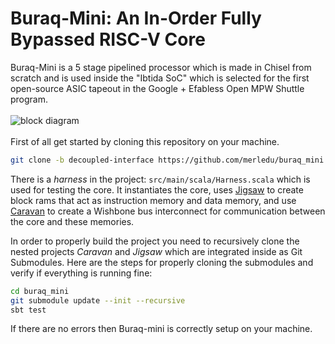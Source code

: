 # Buraq-Mini: An In-Order Fully Bypassed RISC-V Core

Buraq-Mini is a 5 stage pipelined processor which is made in Chisel from scratch and is used inside the "Ibtida SoC" which is selected for the first open-source ASIC tapeout in the Google + Efabless Open MPW Shuttle program.
\
\
![block diagram](https://github.com/merledu/Buraq-mini/blob/master/docs/buraq-mini.png)
\
\
First of all get started by cloning this repository on your machine.  
```bash
git clone -b decoupled-interface https://github.com/merledu/buraq_mini.git
```
There is a _harness_ in the project: `src/main/scala/Harness.scala` which is used for testing the core. It instantiates the core, uses [Jigsaw](https://github.com/merledu/jigsaw) to create block rams that act as instruction memory and data memory, and use [Caravan](https://github.com/merledu/caravan) to create a Wishbone bus interconnect for communication between the core and these memories.

In order to properly build the project you need to recursively clone the nested projects _Caravan_ and _Jigsaw_ which are integrated inside as Git Submodules. 
Here are the steps for properly cloning the submodules and verify if everything is running fine:

```bash
cd buraq_mini
git submodule update --init --recursive
sbt test
```
If there are no errors then Buraq-mini is correctly setup on your machine.
